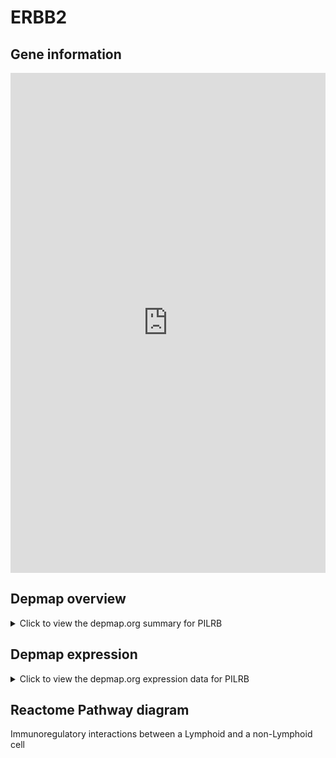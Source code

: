 <h1>ERBB2</h1>

<h2>Gene information</h2>
<iframe src="https://depmap.org/portal/gene/PILRB?tab=about" style="border:none;width:100%;height:800px"></iframe>

<h2>Depmap overview</h2>
<details>
  <summary>Click to view the depmap.org summary for PILRB</summary>
  <iframe src="https://depmap.org/portal/gene/PILRB?tab=overview" style="border:none;width:100%;height:800px"></iframe>
</details>

<h2>Depmap expression</h2>
<details>
  <summary>Click to view the depmap.org expression data for PILRB</summary>
  <iframe src="https://depmap.org/portal/gene/PILRB?tab=characterization" style="border:none;width:100%;height:800px"></iframe>
</details>



<h2>Reactome Pathway diagram</h2>
Immunoregulatory interactions between a Lymphoid and a non-Lymphoid cell
<div id="diagramHolder"></div>

<script>
    //Creating the Reactome Diagram widget
    //Take into account a proxy needs to be set up in your server side pointing to www.reactome.org
    function onReactomeDiagramReady(){  //This function is automatically called when the widget code is ready to be used
        var diagram = Reactome.Diagram.create({
            "placeHolder" : "diagramHolder",
            "width" : 900,
            "height" : 500
        });

        //Initialising it to the "Hemostasis" pathway
        diagram.loadDiagram("R-HSA-198933");

        //Adding different listeners

        diagram.onDiagramLoaded(function (loaded) {
            console.info("Loaded ", loaded);
            diagram.flagItems("BAD");
	    diagram.flagItems("Q92934");
            if (loaded == "R-HSA-198933") diagram.selectItem("R-HSA-198933");
        });

     }
</script>



